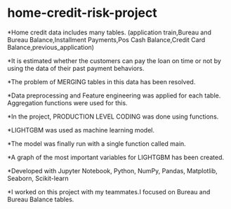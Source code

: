 # home-credit-risk-project


*Home credit data includes many tables. (application train,Bureau and Bureau Balance,Installment Payments,Pos Cash Balance,Credit Card Balance,previous_application)

*It is estimated whether the customers can pay the loan on time or not by using the data of their past payment behaviors.

*The problem of MERGING tables in this data has been resolved.

*Data preprocessing and Feature engineering was applied for each table. Aggregation functions were used for this.

*In the project, PRODUCTION LEVEL CODING was done using functions.

*LIGHTGBM was used as machine learning model.

*The model was finally run with a single function called main.

*A graph of the most important variables for LIGHTGBM has been created.

*Developed with Jupyter Notebook, Python, NumPy, Pandas, Matplotlib, Seaborn, Scikit-learn

*I worked on this project with my teammates.I focused on Bureau and Bureau Balance tables. 

